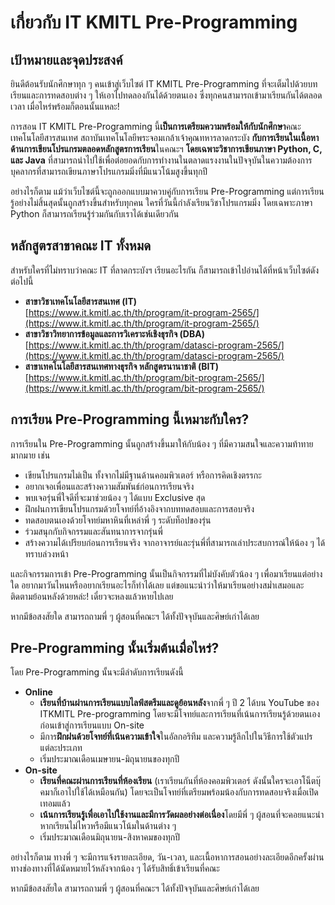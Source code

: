 # เกี่ยวกับ IT KMITL Pre-Programming

## เป้าหมายและจุดประสงค์

ยินดีต้อนรับนักศึกษาทุก ๆ คนเข้าสู่เว็บไซต์ IT KMITL Pre-Programming ที่จะเต็มไปด้วยบทเรียนและการทดสอบต่าง ๆ ให้เอาไปทดลองกันได้ด้วยตนเอง ซึ่งทุกคนสามารถเข้ามาเรียนกันได้ตลอดเวลา เมื่อไหร่พร้อมก็ตอนนั้นแหละ!

การสอน IT KMITL Pre-Programming นี้**เป็นการเตรียมความพร้อมให้กับนักศึกษา**คณะเทคโนโลยีสารสนเทศ สถาบันเทคโนโลยีพระจอมเกล้าเจ้าคุณทหารลาดกระบัง **กับการเรียนในเนื้อหาด้านการเขียนโปรแกรมตลอดหลักสูตรการเรียน**ในคณะฯ **โดยเฉพาะวิชาการเขียนภาษา Python, C, และ Java** ที่สามารถนำไปใช้เพื่อต่อยอดกับการทำงานในตลาดแรงงานในปัจจุบันในความต้องการบุคลากรที่สามารถเขียนภาษาโปรแกรมมิ่งที่มีแนวโน้มสูงขึ้นทุกปี

อย่างไรก็ตาม แม้ว่าเว็บไซต์นี้จะถูกออกแบบมาควบคู่กับการเรียน Pre-Programming แต่การเรียนรู้อย่างไม่สิ้นสุดนั้นถูกสร้างขึ้นสำหรับทุกคน ใครที่วันนี้กำลังเรียนวิชาโปรแกรมมิ่ง โดยเฉพาะภาษา Python ก็สามารถเรียนรู้ร่วมกันกับเราได้เช่นเดียวกัน

## หลักสูตรสาขาคณะ IT ทั้งหมด

สำหรับใครที่ไม่ทราบว่าคณะ IT ที่ลาดกระบังฯ เรียนอะไรกัน ก็สามารถเข้าไปอ่านได้ที่หน้าเว็บไซต์ดังต่อไปนี้

- **สาขาวิชาเทคโนโลยีสารสนเทศ (IT)**<br/>
  [https://www.it.kmitl.ac.th/th/program/it-program-2565/](https://www.it.kmitl.ac.th/th/program/it-program-2565/)
- **สาขาวิชาวิทยาการข้อมูลและการวิเคราะห์เชิงธุรกิจ (DBA)**<br/>
  [https://www.it.kmitl.ac.th/th/program/datasci-program-2565/](https://www.it.kmitl.ac.th/th/program/datasci-program-2565/)
- **สาขาเทคโนโลยีสารสนเทศทางธุรกิจ หลักสูตรนานาชาติ (BIT)**<br/>
  [https://www.it.kmitl.ac.th/th/program/bit-program-2565/](https://www.it.kmitl.ac.th/th/program/bit-program-2565/)

## การเรียน Pre-Programming นี้เหมาะกับใคร?

การเรียนใน Pre-Programming นั้นถูกสร้างขึ้นมาให้กับน้อง ๆ ที่มีความสนใจและความท้าทายมากมาย เช่น

- เขียนโปรแกรมไม่เป็น ทั้งจากไม่มีฐานด้านคอมพิวเตอร์ หรือการคิดเชิงตรรกะ
- อยากเจอเพื่อนและสร้างความสัมพันธ์ก่อนการเรียนจริง
- พบเจอรุ่นพี่ใจดีที่จะมาช่วยน้อง ๆ ได้แบบ Exclusive สุด
- ฝึกฝนการเขียนโปรแกรมด้วยโจทย์ที่อ้างอิงจากบททดสอบและการสอบจริง
- ทดสอบตนเองด้วยโจทย์มหาหินที่เหล่าพี่ ๆ ระดับท็อปของรุ่น
- ร่วมสนุกกับกิจกรรมและสันทนาการจากรุ่นพี่
- สร้างความได้เปรียบก่อนการเรียนจริง จากอาจารย์และรุ่นพี่ที่สามารถเล่าประสบการณ์ให้น้อง ๆ ได้ทราบล่วงหน้า

และกิจกรรมการเข้า Pre-Programming นั้นเป็นกิจกรรมที่ไม่บังคับตัวน้อง ๆ เพื่อมาเรียนแต่อย่างใด อยากมาวันไหนหรืออยากเรียนอะไรก็ทำได้เลย แต่ขอแนะนำว่าให้มาเรียนอย่างสม่ำเสมอและติดตามย้อนหลังด้วยหล่ะ! เดี๋ยวจะหลงแล้วหายไปเลย

หากมีข้อสงสัยใด สามารถถามพี่ ๆ ผู้สอนที่คณะฯ ได้ทั้งปัจจุบันและศิษย์เก่าได้เลย

## Pre-Programming นั้นเริ่มต้นเมื่อไหร่?

โดย Pre-Programming นั้นจะมีลำดับการเรียนดังนี้

- **Online**
  - **เรียนที่บ้านผ่านการเรียนแบบไลฟ์สตรีมและดูย้อนหลัง**จากพี่ ๆ ปี 2 ได้บน YouTube ของ ITKMITL Pre-programming โดยจะมีโจทย์และการเรียนที่เน้นการเรียนรู้ด้วยตนเองก่อนเข้าสู่การเรียนแบบ On-site
  - มีการ**ฝึกฝนด้วยโจทย์ที่เน้นความเข้าใจ**ในอัลกอริทึม และความรู้ลึกไปในวิธีการใช้ตัวแปรแต่ละประเภท
  - เริ่มประมาณเดือนเมษายน-มิถุนายนของทุกปี
- **On-site**
  - **เรียนที่คณะผ่านการเรียนที่ห้องเรียน** (เราเรียนกันที่ห้องคอมพิวเตอร์ ดังนั้นใครจะเอาโน็ตบุ๊คมาก็เอาไปใช้ได้เหมือนกัน) โดยจะเป็นโจทย์ที่เตรียมพร้อมน้องกับการทดสอบจริงเมื่อเปิดเทอมแล้ว
  - **เน้นการเรียนรู้เพื่อเอาไปใช้งานและมีการวัดผลอย่างต่อเนื่อง**โดยมีพี่ ๆ ผู้สอนที่จะคอยแนะนำหากเรียนไม่ไหวหรือมีแนวโน้มในด้านต่าง ๆ
  - เริ่มประมาณเดือนมิถุนายน-สิงหาคมของทุกปี

อย่างไรก็ตาม ทางพี่ ๆ จะมีการแจ้งรายละเอียด, วัน-เวลา, และเนื้อหาการสอนอย่างละเอียดอีกครั้งผ่านทางช่องทางที่ได้นัดหมายไว้หลังจากน้อง ๆ ได้รับสิทธิ์เข้าเรียนที่คณะ

หากมีข้อสงสัยใด สามารถถามพี่ ๆ ผู้สอนที่คณะฯ ได้ทั้งปัจจุบันและศิษย์เก่าได้เลย
